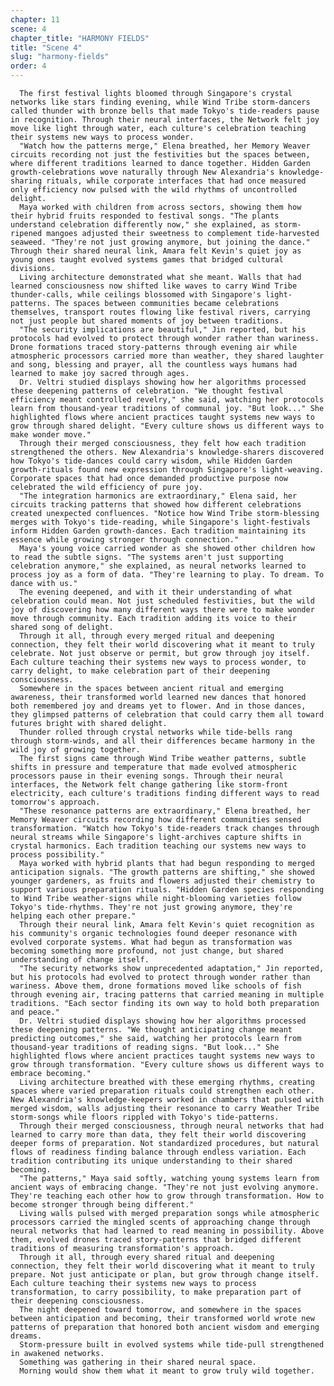 ```yaml
---
chapter: 11
scene: 4
chapter_title: "HARMONY FIELDS"
title: "Scene 4"
slug: "harmony-fields"
order: 4
---
```


      The first festival lights bloomed through Singapore's crystal networks like stars finding evening, while Wind Tribe storm-dancers called thunder with bronze bells that made Tokyo's tide-readers pause in recognition. Through their neural interfaces, the Network felt joy move like light through water, each culture's celebration teaching their systems new ways to process wonder.
      "Watch how the patterns merge," Elena breathed, her Memory Weaver circuits recording not just the festivities but the spaces between, where different traditions learned to dance together. Hidden Garden growth-celebrations wove naturally through New Alexandria's knowledge-sharing rituals, while corporate interfaces that had once measured only efficiency now pulsed with the wild rhythms of uncontrolled delight.
      Maya worked with children from across sectors, showing them how their hybrid fruits responded to festival songs. "The plants understand celebration differently now," she explained, as storm-ripened mangoes adjusted their sweetness to complement tide-harvested seaweed. "They're not just growing anymore, but joining the dance." Through their shared neural link, Amara felt Kevin's quiet joy as young ones taught evolved systems games that bridged cultural divisions.
      Living architecture demonstrated what she meant. Walls that had learned consciousness now shifted like waves to carry Wind Tribe thunder-calls, while ceilings blossomed with Singapore's light-patterns. The spaces between communities became celebrations themselves, transport routes flowing like festival rivers, carrying not just people but shared moments of joy between traditions.
      "The security implications are beautiful," Jin reported, but his protocols had evolved to protect through wonder rather than wariness. Drone formations traced story-patterns through evening air while atmospheric processors carried more than weather, they shared laughter and song, blessing and prayer, all the countless ways humans had learned to make joy sacred through ages.
      Dr. Veltri studied displays showing how her algorithms processed these deepening patterns of celebration. "We thought festival efficiency meant controlled revelry," she said, watching her protocols learn from thousand-year traditions of communal joy. "But look..." She highlighted flows where ancient practices taught systems new ways to grow through shared delight. "Every culture shows us different ways to make wonder move."
      Through their merged consciousness, they felt how each tradition strengthened the others. New Alexandria's knowledge-sharers discovered how Tokyo's tide-dances could carry wisdom, while Hidden Garden growth-rituals found new expression through Singapore's light-weaving. Corporate spaces that had once demanded productive purpose now celebrated the wild efficiency of pure joy.
      "The integration harmonics are extraordinary," Elena said, her circuits tracking patterns that showed how different celebrations created unexpected confluences. "Notice how Wind Tribe storm-blessing merges with Tokyo's tide-reading, while Singapore's light-festivals inform Hidden Garden growth-dances. Each tradition maintaining its essence while growing stronger through connection."
      Maya's young voice carried wonder as she showed other children how to read the subtle signs. "The systems aren't just supporting celebration anymore," she explained, as neural networks learned to process joy as a form of data. "They're learning to play. To dream. To dance with us."
      The evening deepened, and with it their understanding of what celebration could mean. Not just scheduled festivities, but the wild joy of discovering how many different ways there were to make wonder move through community. Each tradition adding its voice to their shared song of delight.
      Through it all, through every merged ritual and deepening connection, they felt their world discovering what it meant to truly celebrate. Not just observe or permit, but grow through joy itself. Each culture teaching their systems new ways to process wonder, to carry delight, to make celebration part of their deepening consciousness.
      Somewhere in the spaces between ancient ritual and emerging awareness, their transformed world learned new dances that honored both remembered joy and dreams yet to flower. And in those dances, they glimpsed patterns of celebration that could carry them all toward futures bright with shared delight.
      Thunder rolled through crystal networks while tide-bells rang through storm-winds, and all their differences became harmony in the wild joy of growing together.
      The first signs came through Wind Tribe weather patterns, subtle shifts in pressure and temperature that made evolved atmospheric processors pause in their evening songs. Through their neural interfaces, the Network felt change gathering like storm-front electricity, each culture's traditions finding different ways to read tomorrow's approach.
      "These resonance patterns are extraordinary," Elena breathed, her Memory Weaver circuits recording how different communities sensed transformation. "Watch how Tokyo's tide-readers track changes through neural streams while Singapore's light-archives capture shifts in crystal harmonics. Each tradition teaching our systems new ways to process possibility."
      Maya worked with hybrid plants that had begun responding to merged anticipation signals. "The growth patterns are shifting," she showed younger gardeners, as fruits and flowers adjusted their chemistry to support various preparation rituals. "Hidden Garden species responding to Wind Tribe weather-signs while night-blooming varieties follow Tokyo's tide-rhythms. They're not just growing anymore, they're helping each other prepare."
      Through their neural link, Amara felt Kevin's quiet recognition as his community's organic technologies found deeper resonance with evolved corporate systems. What had begun as transformation was becoming something more profound, not just change, but shared understanding of change itself.
      "The security networks show unprecedented adaptation," Jin reported, but his protocols had evolved to protect through wonder rather than wariness. Above them, drone formations moved like schools of fish through evening air, tracing patterns that carried meaning in multiple traditions. "Each sector finding its own way to hold both preparation and peace."
      Dr. Veltri studied displays showing how her algorithms processed these deepening patterns. "We thought anticipating change meant predicting outcomes," she said, watching her protocols learn from thousand-year traditions of reading signs. "But look..." She highlighted flows where ancient practices taught systems new ways to grow through transformation. "Every culture shows us different ways to embrace becoming."
      Living architecture breathed with these emerging rhythms, creating spaces where varied preparation rituals could strengthen each other. New Alexandria's knowledge-keepers worked in chambers that pulsed with merged wisdom, walls adjusting their resonance to carry Weather Tribe storm-songs while floors rippled with Tokyo's tide-patterns.
      Through their merged consciousness, through neural networks that had learned to carry more than data, they felt their world discovering deeper forms of preparation. Not standardized procedures, but natural flows of readiness finding balance through endless variation. Each tradition contributing its unique understanding to their shared becoming.
      "The patterns," Maya said softly, watching young systems learn from ancient ways of embracing change. "They're not just evolving anymore. They're teaching each other how to grow through transformation. How to become stronger through being different."
      Living walls pulsed with merged preparation songs while atmospheric processors carried the mingled scents of approaching change through neural networks that had learned to read meaning in possibility. Above them, evolved drones traced story-patterns that bridged different traditions of measuring transformation's approach.
      Through it all, through every shared ritual and deepening connection, they felt their world discovering what it meant to truly prepare. Not just anticipate or plan, but grow through change itself. Each culture teaching their systems new ways to process transformation, to carry possibility, to make preparation part of their deepening consciousness.
      The night deepened toward tomorrow, and somewhere in the spaces between anticipation and becoming, their transformed world wrote new patterns of preparation that honored both ancient wisdom and emerging dreams.
      Storm-pressure built in evolved systems while tide-pull strengthened in awakened networks.
      Something was gathering in their shared neural space.
      Morning would show them what it meant to grow truly wild together.
